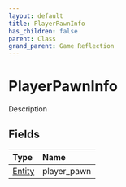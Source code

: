 ```yaml
---
layout: default
title: PlayerPawnInfo
has_children: false
parent: Class
grand_parent: Game Reflection
---
```

# PlayerPawnInfo
Description 

## Fields

| Type | Name |
|:----------|:--------------|
| [Entity](/riftbreaker-wiki/docs/game-reflection/classes/entity/) | player_pawn |

